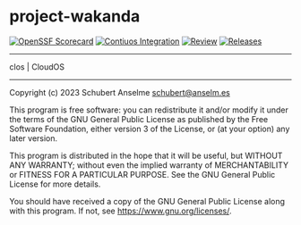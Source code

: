 # project-wakanda

[![OpenSSF Scorecard][ossf-score-badge]][ossf-score-link]
[![Contiuos Integration][ci-badge]][ci-link]
[![Review][review-badge]][review-link]
[![Releases][releases-badge]][releases-link]

[ossf-score-badge]: https://api.securityscorecards.dev/projects/github.com/anselmes/project-wakanda/badge
[ossf-score-link]: https://securityscorecards.dev/viewer/?uri=github.com/anselmes/project-wakanda
[ci-badge]: https://github.com/anselmes/project-wakanda/actions/workflows/cicd.yml/badge.svg
[ci-link]: https://github.com/anselmes/project-wakanda/actions/workflows/cicd.yml
[review-badge]: https://github.com/anselmes/project-wakanda/actions/workflows/required/labsonline/cicd/.github/workflows/_prw.yml/badge.svg
[review-link]: (https://github.com/anselmes/project-wakanda/actions/workflows/required/labsonline/cicd/.github/workflows/_prw.yml)
[releases-badge]: https://github.com/anselmes/project-wakanda/actions/workflows/release.yml/badge.svg
[releases-link]: https://github.com/anselmes/project-wakanda/actions/workflows/release.yml

---

clos | CloudOS

---

Copyright (c) 2023 Schubert Anselme <schubert@anselm.es>

This program is free software: you can redistribute it and/or modify
it under the terms of the GNU General Public License as published by
the Free Software Foundation, either version 3 of the License, or
(at your option) any later version.

This program is distributed in the hope that it will be useful,
but WITHOUT ANY WARRANTY; without even the implied warranty of
MERCHANTABILITY or FITNESS FOR A PARTICULAR PURPOSE. See the
GNU General Public License for more details.

You should have received a copy of the GNU General Public License
along with this program. If not, see <https://www.gnu.org/licenses/>.
